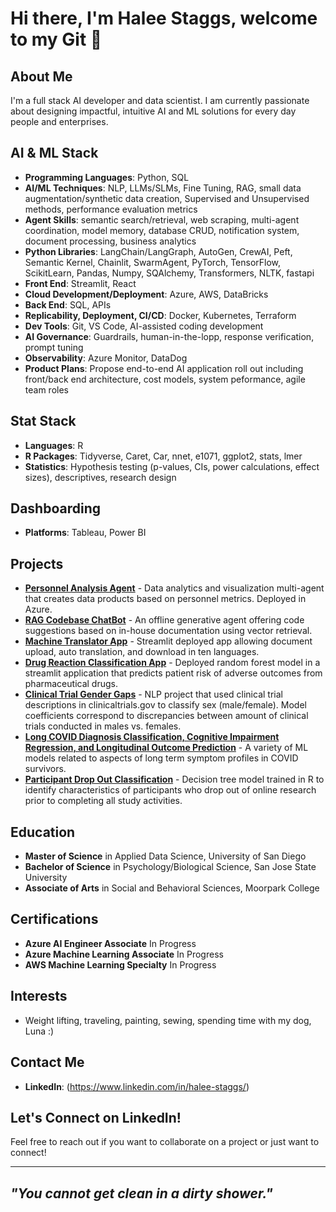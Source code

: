 # Hi there, I'm Halee Staggs, welcome to my Git 👋

## About Me
I'm a full stack AI developer and data scientist. I am currently passionate about designing impactful, intuitive AI and ML solutions for every day people and enterprises.

## AI & ML Stack
- **Programming Languages**: Python, SQL
- **AI/ML Techniques**: NLP, LLMs/SLMs, Fine Tuning, RAG, small data augmentation/synthetic data creation, Supervised and Unsupervised methods, performance evaluation metrics
- **Agent Skills**: semantic search/retrieval, web scraping, multi-agent coordination, model memory, database CRUD, notification system, document processing, business analytics 
- **Python Libraries**: LangChain/LangGraph, AutoGen, CrewAI, Peft, Semantic Kernel, Chainlit, SwarmAgent, PyTorch, TensorFlow, ScikitLearn, Pandas, Numpy, SQAlchemy, Transformers, NLTK, fastapi 
- **Front End**: Streamlit, React
- **Cloud Development/Deployment**: Azure, AWS, DataBricks
- **Back End**: SQL, APIs
- **Replicability, Deployment, CI/CD**: Docker, Kubernetes, Terraform
- **Dev Tools**: Git, VS Code, AI-assisted coding development
- **AI Governance**: Guardrails, human-in-the-lopp, response verification, prompt tuning
- **Observability**: Azure Monitor, DataDog
- **Product Plans**: Propose end-to-end AI application roll out including front/back end architecture, cost models, system peformance, agile team roles

## Stat Stack
- **Languages**: R
- **R Packages**: Tidyverse, Caret, Car, nnet, e1071, ggplot2, stats, lmer   
- **Statistics**: Hypothesis testing (p-values, CIs, power calculations, effect sizes), descriptives, research design

## Dashboarding
- **Platforms**: Tableau, Power BI

## Projects
- [**Personnel Analysis Agent**](https://github.com/HNStaggs/Personnel-AI-Agent) - Data analytics and visualization multi-agent that creates data products based on personnel metrics. Deployed in Azure. 
- [**RAG Codebase ChatBot**](https://github.com/HNStaggs/CodeHelperRAG) - An offline generative agent offering code suggestions based on in-house documentation using vector retrieval.
- [**Machine Translator App**](https://github.com/HNStaggs/Translate-Demo) - Streamlit deployed app allowing document upload, auto translation, and download in ten languages.
- [**Drug Reaction Classification App**](https://github.com/teamlunarlanding/Pharma-Drug-Surveillance) - Deployed random forest model in a streamlit application that predicts patient risk of adverse outcomes from pharmaceutical drugs.
- [**Clinical Trial Gender Gaps**](https://github.com/HNStaggs/Clinical-Trial-Gender-Gaps) - NLP project that used clinical trial descriptions in clinicaltrials.gov to classify sex (male/female). Model coefficients correspond to discrepancies between amount of clinical trials conducted in males vs. females.
- [**Long COVID Diagnosis Classification, Cognitive Impairment Regression, and Longitudinal Outcome Prediction**](https://github.com/HNStaggs/long-COVID) - A variety of ML models related to aspects of long term symptom profiles in COVID survivors.
- [**Participant Drop Out Classification**](https://github.com/HNStaggs/participant-dropout-classification) - Decision tree model trained in R to identify characteristics of participants who drop out of online research prior to completing all study activities. 

## Education
- **Master of Science** in Applied Data Science, University of San Diego
- **Bachelor of Science** in Psychology/Biological Science, San Jose State University
- **Associate of Arts** in Social and Behavioral Sciences, Moorpark College

## Certifications
- **Azure AI Engineer Associate** In Progress
- **Azure Machine Learning Associate** In Progress
- **AWS Machine Learning Specialty** In Progress

## Interests
- Weight lifting, traveling, painting, sewing, spending time with my dog, Luna :)

## Contact Me
- **LinkedIn**: (https://www.linkedin.com/in/halee-staggs/)

## Let's Connect on LinkedIn!
Feel free to reach out if you want to collaborate on a project or just want to connect!

---

## *"You cannot get clean in a dirty shower."* 
